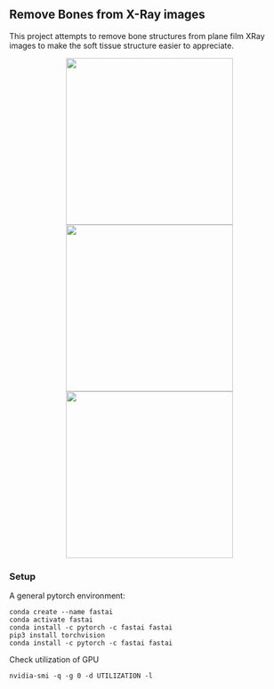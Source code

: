 ## Remove Bones from X-Ray images


This project attempts to remove bone structures from plane film XRay images to make the soft tissue structure easier to appreciate. 

<p align="center">
   <img width="300" src="https://github.com/mmiv-center/deboning/blob/master/img/orig.png?raw=true">
   <img width="300" src="https://github.com/mmiv-center/deboning/blob/master/img/logo.png?raw=true">
   <img width="300" src="https://github.com/mmiv-center/deboning/blob/master/img/db.png?raw=true">
</p>

### Setup

A general pytorch environment:
```
conda create --name fastai
conda activate fastai
conda install -c pytorch -c fastai fastai
pip3 install torchvision
conda install -c pytorch -c fastai fastai
```

Check utilization of GPU
```
nvidia-smi -q -g 0 -d UTILIZATION -l
```
